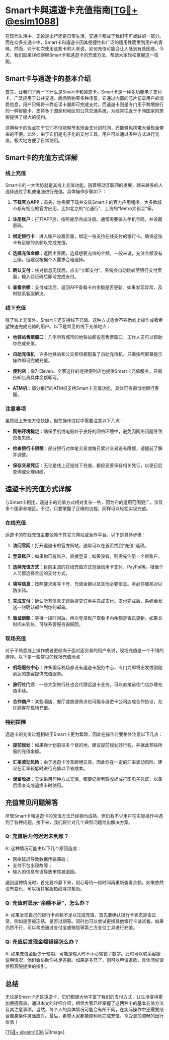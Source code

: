 # Smart卡與遠遊卡充值指南[[TG💪+ @esim1088](https://t.me/s/esim1088)]

在现代生活中，无论是出行还是日常生活，交通卡都成了我们不可或缺的一部分。而在众多交通卡中，Smart卡和遠遊卡因其便捷性和广泛的适用性而受到用户的青睐。然而，对于初次使用这些卡的人来说，如何充值可能会让人感到有些困惑。今天，我们就来详细聊聊Smart卡和遠遊卡的充值方法，帮助大家轻松掌握这一技能。

## Smart卡与遠遊卡的基本介绍

首先，让我们了解一下什么是Smart卡和遠遊卡。Smart卡是一种多功能电子支付卡，广泛应用于公共交通、商场购物等多种场景。它通过内置的芯片记录用户的消费信息，用户只需将卡靠近读卡器即可完成支付。而遠遊卡则是专门用于跨境旅行的一种智能卡，支持多个国家和地区的公共交通系统，为经常往返于不同国家的旅客提供了极大的便利。

这两种卡的优点在于它们不仅能够节省现金支付的时间，还能避免携带大量现金带来的不便。此外，由于它们是电子化的支付工具，用户可以通过多种方式进行充值，极大地方便了日常使用。

## Smart卡的充值方式详解

### 线上充值

Smart卡的一大优势就是其线上充值功能。随着移动互联网的发展，越来越多的人选择通过手机或电脑进行充值。具体操作步骤如下：

1. **下载官方APP**：首先，你需要下载并安装Smart卡的官方应用程序。大多数城市都有相应的官方应用，比如北京的“亿通行”、上海的“Metro大都会”等。

2. **注册账户**：打开APP后，按照提示完成注册。通常需要输入手机号码，并设置密码。

3. **绑定银行卡**：进入账户设置页面，绑定一张支持在线支付的银行卡。确保这张卡有足够的余额以完成充值。

4. **选择充值金额**：返回主界面，选择想要充值的金额。一般来说，充值金额没有上限，但建议根据个人需求合理选择。

5. **确认支付**：核对信息无误后，点击“立即支付”。系统会自动跳转至银行支付页面，输入验证码后即可完成支付。

6. **查看余额**：支付成功后，返回APP查看卡内余额是否更新。如果发现异常，及时联系客服解决。

### 线下充值

除了线上充值外，Smart卡还支持线下充值。这种方式适合不熟悉线上操作或者希望快速完成充值的用户。以下是常见的线下充值地点：

- **地铁站售票窗口**：几乎所有城市的地铁站都设有售票窗口，工作人员可以帮助你完成充值。
  
- **自助充值机**：许多地铁站和公交枢纽都配备了自助充值机。只需按照屏幕提示操作即可完成充值。

- **便利店**：像7-Eleven、全家这样的连锁便利店也提供Smart卡充值服务。只需告知店员具体金额即可。

- **ATM机**：部分银行的ATM机支持Smart卡充值功能，具体可咨询当地银行客服。

### 注意事项

虽然线上充值方便快捷，但在操作过程中需要注意以下几点：

- **网络环境稳定**：确保手机或电脑处于良好的网络环境中，避免因网络问题导致交易失败。
  
- **检查银行卡限额**：部分银行对单笔交易或每日累计交易设有限额，请提前了解并调整。
  
- **保存交易凭证**：无论是线上还是线下充值，都应妥善保存相关凭证，以便日后查询或处理纠纷。

## 遠遊卡的充值方式详解

与Smart卡相比，遠遊卡的充值方式相对复杂一些，因为它的适用范围更广，涉及多个国家和地区。不过，只要掌握了正确的流程，同样可以轻松实现充值。

### 在线充值

远遊卡的在线充值主要依赖于其官方网站或合作平台。以下是具体步骤：

1. **访问官网**：打开遠遊卡的官方网站，通常可以在首页找到“充值”选项。

2. **登录账户**：如果你已有账户，直接登录；如果没有，则需先注册一个新账户。

3. **选择充值方式**：目前主流的在线充值方式包括信用卡支付、PayPal等。根据个人习惯选择合适的支付方式。

4. **填写信息**：按照要求填写卡号、充值金额以及其他必要信息。务必仔细核对以防出错。

5. **完成支付**：确认所有信息无误后提交订单并完成支付。支付完成后，系统会发送一封确认邮件到你的邮箱。

6. **验证到账**：等待一段时间后，再次登录账户查看卡内余额是否已更新。如果长时间未到账，可联系客服咨询原因。

### 现场充值

对于不熟悉线上操作或者更倾向于面对面交易的用户来说，现场充值是一个不错的选择。以下是一些常见的现场充值地点：

- **机场服务中心**：许多国际机场都设有遠遊卡服务中心，专门为即将出发或刚刚到达的旅客提供充值服务。

- **旅行社门店**：一些大型旅行社也会代理远遊卡业务，可以直接前往门店办理充值手续。

- **合作商户**：某些酒店、餐厅或旅游景点也可能与遠遊卡公司达成合作协议，允许顾客在现场充值。

### 特别提醒

远遊卡的充值过程相较于Smart卡更为繁琐，因此在操作时要格外注意以下几点：

- **提前规划**：如果你计划前往多个目的地，建议提前规划好行程，并据此预估所需的充值金额。
  
- **汇率波动风险**：由于远遊卡涉及跨境交易，因此存在一定的汇率波动风险。建议在汇率较低时进行充值以节省成本。
  
- **保留收据**：无论采用何种方式充值，都要记得索取收据或打印电子凭证，以备后续查询或退换卡时使用。

## 充值常见问题解答

尽管Smart卡和遠遊卡的充值方法已经相当成熟，但仍有不少用户在实际操作中遇到了各种问题。接下来，我们将针对几个典型问题给出解决方案。

### Q: 充值后为何迟迟未到账？

A: 这种情况可能由以下几个原因造成：
- 网络延迟导致数据传输滞后；
- 支付平台出现故障；
- 输入的信息有误导致审核被退回。

遇到这种情况时，首先要冷静下来，耐心等待一段时间再重新查看余额。如果依然没有变化，可以拨打客服热线寻求帮助。

### Q: 充值时显示“余额不足”，怎么办？

A: 如果发现自己的银行卡余额不足以完成充值，首先要确认银行卡状态是否正常，例如是否被冻结、是否过期等。同时也可以尝试更换其他银行卡试试看。如果仍然不行，可以考虑通过支付宝或微信等第三方支付工具进行充值。

### Q: 充值后发现金额错误怎么办？

A: 如果充值金额少于预期，可能是输入时不小心输错了数字。此时可以联系客服说明情况，他们会协助你补足差额。如果是多充了，则可以申请退款，具体流程请参照客服提供的指引。

## 总结

无论是Smart卡还是遠遊卡，它们都极大地丰富了我们的支付方式，让生活变得更加便捷高效。通过本文的详细介绍，相信大家已经掌握了这两种卡的基本充值方法及其注意事项。当然，每个人的具体情况可能会有所不同，在实际操作中还需要结合自身条件灵活应对。最后，希望大家都能顺利地完成充值，享受更加顺畅的出行体验！

[[TG💪+ @esim1088](https://t.me/s/esim1088) ![Image](https://i.postimg.cc/4NQfJmqS/Snipaste-2025-05-13-00-14-12.png)]